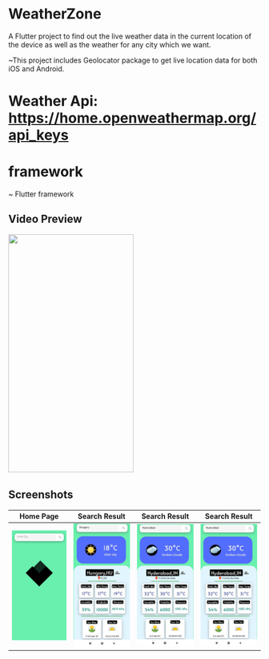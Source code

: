 # WeatherZone

A Flutter project to find out the live weather data in the current location of the device as well as the weather for any city which we want.

~This project includes Geolocator package to get live location data for both iOS and Android.


# Weather Api: https://home.openweathermap.org/api_keys

# framework
~ Flutter framework

<!-- # Snapshots

<img src="images/ss1.png" width="25%"/>
<img src="images/ss2.png" width="25%"/>
<img src="images/ss3.png" width="25%"/>
<img src="images/ss4.png" width="25%"/>
<img src="images/ss5.png" width="25%"/>
<img src="images/HomePage.jpeg" width="25%"/>
<img src="images/ClearSky.jpeg" width="25%"/>
<img src="images/BrokenClouds.jpeg" width="25%"/>
<img src="images/FewClouds.jpeg" width="25%"/>
<img src="images/ModerateRain.jpeg" width="25%"/> -->

## Video Preview

<img src="/images/demo.gif" width="250" height="475"/>

## Screenshots

  | Home Page                                                    | Search Result                                                 | Search Result                                                 | Search Result                                                 |
| -------------------------------------------------------------- | ----------------------------------------------------------------------- | -------------------------------------------------------------------- | ---------------------------------------------------------------------|
| <img src="images/HomePage.jpeg" width=190 alt="Home Page"> | <img src="images/ClearSky.jpeg" width=190 alt="Search Result"> | <img src="images/BrokenClouds.jpeg" width=190 alt="Search Result"> | <img src="images/BrokenClouds.jpeg" width=190 alt="Search Result"> |




